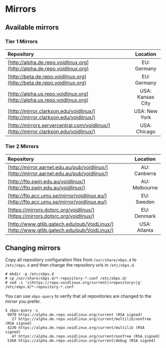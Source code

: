 # Mirrors

## Available mirrors

### Tier 1 Mirrors

| Repository | Location |
|:--------|:-------:|
| [http://alpha.de.repo.voidlinux.org](http://alpha.de.repo.voidlinux.org) | EU: Germany |
| [http://beta.de.repo.voidlinux.org](http://beta.de.repo.voidlinux.org) | EU: Germany |
| [http://alpha.us.repo.voidlinux.org](http://alpha.us.repo.voidlinux.org) | USA: Kansas City |
| [http://mirror.clarkson.edu/voidlinux/](http://mirror.clarkson.edu/voidlinux/) | USA: New York |
| [http://mirrors.servercentral.com/voidlinux/](http://mirror.clarkson.edu/voidlinux/) | USA: Chicago |

### Tier 2 Mirrors


| Repository | Location |
|:--------|:-------:|
| [http://mirror.aarnet.edu.au/pub/voidlinux/](http://mirror.aarnet.edu.au/pub/voidlinux/) | AU: Canberra |
| [http://ftp.swin.edu.au/voidlinux/](http://ftp.swin.edu.au/voidlinux/) | AU: Melbourne |
| [http://ftp.acc.umu.se/mirror/voidlinux.eu/](http://ftp.acc.umu.se/mirror/voidlinux.eu/) | EU: Sweden |
| [https://mirrors.dotsrc.org/voidlinux/](https://mirrors.dotsrc.org/voidlinux/) | EU: Denmark |
| [http://www.gtlib.gatech.edu/pub/VoidLinux/](http://www.gtlib.gatech.edu/pub/VoidLinux/) | USA: Atlanta |



## Changing mirrors

Copy all repository configuration files from `/usr/share/xbps.d` to
`/etc/xbps.d` and then change the repository urls in `/etc/xbps.d`.

```
# mkdir -p /etc/xbps.d
# cp /usr/share/xbps.d/*-repository-*.conf /etc/xbps.d/
# sed -i 's|https://repo.voidlinux.org/current|<repository>|g' /etc/xbps.d/*-repository-*.conf
```

You can use `xbps-query` to verify that all repositories are changed
to the mirror you prefer.

```
$ xbps-query -L
 9970 https://alpha.de.repo.voidlinux.org/current (RSA signed)
   27 https://alpha.de.repo.voidlinux.org/current/multilib/nonfree (RSA signed)
 4230 https://alpha.de.repo.voidlinux.org/current/multilib (RSA signed)
   47 https://alpha.de.repo.voidlinux.org/current/nonfree (RSA signed)
 5368 https://alpha.de.repo.voidlinux.org/current/debug (RSA signed)
```

